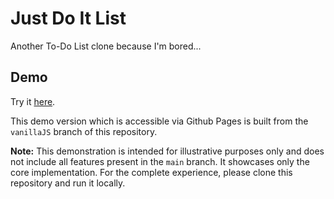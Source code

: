 # Just Do It List

Another To-Do List clone because I'm bored...

## Demo

Try it [here](https://lurky-phish-2085.github.io/just-do-it-list).

This demo version which is accessible via Github Pages is built from the `vanillaJS` branch of this repository.

**Note:** This demonstration is intended for illustrative purposes only and does not include all features present in the `main` branch. It showcases only the core implementation. For the complete experience, please clone this repository and run it locally.
